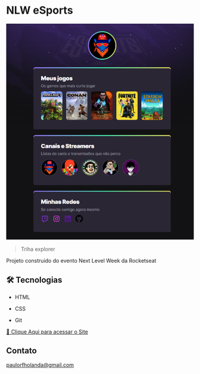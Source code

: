  # NLW eSports
![preview](/github/preview.png)
> Triha explorer

 Projeto construido do evento Next Level Week da Rocketseat

 ## 🛠️ Tecnologias

- HTML

- CSS

- Git 

[🔗 Clique Aqui para acessar o Site](https://paulofh.github.io/NLW_ESPORTS_EXPLORER/)

## Contato
paulorfholanda@gmail.com